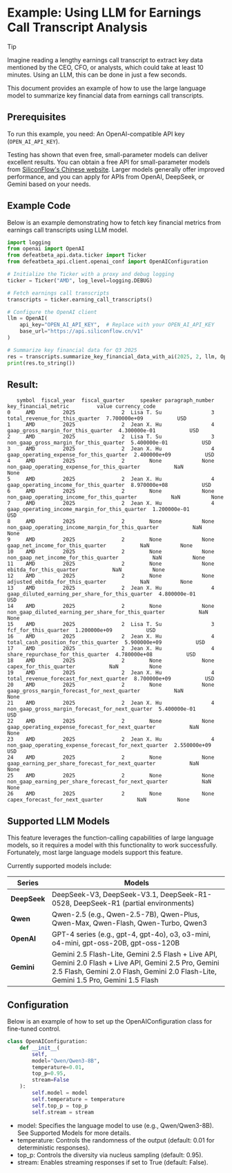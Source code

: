 # Example: Using LLM for Earnings Call Transcript Analysis
> [!TIP]
> Imagine reading a lengthy earnings call transcript to extract key data mentioned by the CEO, CFO, or analysts, which could take at least 10 minutes. Using an LLM, this can be done in just a few seconds.
> 
> This document provides an example of how to use the large language model to summarize key financial data from earnings call transcripts.

## Prerequisites
To run this example, you need: An OpenAI-compatible API key (`OPEN_AI_API_KEY`). 

Testing has shown that even free, small-parameter models can deliver excellent results. You can obtain a free API for small-parameter models from [SiliconFlow's Chinese website](https://www.siliconflow.cn/pricing). Larger models generally offer improved performance, and you can apply for APIs from OpenAI, DeepSeek, or Gemini based on your needs.

## Example Code
Below is an example demonstrating how to fetch key financial metrics from earnings call transcripts using LLM model.

```python
import logging
from openai import OpenAI
from defeatbeta_api.data.ticker import Ticker
from defeatbeta_api.client.openai_conf import OpenAIConfiguration

# Initialize the Ticker with a proxy and debug logging
ticker = Ticker("AMD", log_level=logging.DEBUG)

# Fetch earnings call transcripts
transcripts = ticker.earning_call_transcripts()

# Configure the OpenAI client
llm = OpenAI(
    api_key="OPEN_AI_API_KEY",  # Replace with your OPEN_AI_API_KEY
    base_url="https://api.siliconflow.cn/v1"
)

# Summarize key financial data for Q3 2025
res = transcripts.summarize_key_financial_data_with_ai(2025, 2, llm, OpenAIConfiguration())
print(res.to_string())
```

Result:
---

```text
   symbol  fiscal_year  fiscal_quarter     speaker paragraph_number                                  key_financial_metric         value currency_code
0     AMD         2025               2  Lisa T. Su                3                        total_revenue_for_this_quarter  7.700000e+09           USD
1     AMD         2025               2  Jean X. Hu                4                    gaap_gross_margin_for_this_quarter  4.300000e-01           USD
2     AMD         2025               2  Lisa T. Su                3                non_gaap_gross_margin_for_this_quarter  5.400000e-01           USD
3     AMD         2025               2  Jean X. Hu                4               gaap_operating_expense_for_this_quarter  2.400000e+09           USD
4     AMD         2025               2        None             None           non_gaap_operating_expense_for_this_quarter           NaN          None
5     AMD         2025               2  Jean X. Hu                4                gaap_operating_income_for_this_quarter  8.970000e+08           USD
6     AMD         2025               2        None             None            non_gaap_operating_income_for_this_quarter           NaN          None
7     AMD         2025               2  Jean X. Hu                4         gaap_operating_income_margin_for_this_quarter  1.200000e-01           USD
8     AMD         2025               2        None             None     non_gaap_operating_income_margin_for_this_quarter           NaN          None
9     AMD         2025               2        None             None                      gaap_net_income_for_this_quarter           NaN          None
10    AMD         2025               2        None             None                  non_gaap_net_income_for_this_quarter           NaN          None
11    AMD         2025               2        None             None                               ebitda_for_this_quarter           NaN          None
12    AMD         2025               2        None             None                      adjusted_ebitda_for_this_quarter           NaN          None
13    AMD         2025               2  Jean X. Hu                4       gaap_diluted_earning_per_share_for_this_quarter  4.800000e-01           USD
14    AMD         2025               2        None             None   non_gaap_diluted_earning_per_share_for_this_quarter           NaN          None
15    AMD         2025               2  Lisa T. Su                3                                  fcf_for_this_quarter  1.200000e+09           USD
16    AMD         2025               2  Jean X. Hu                4                  total_cash_position_for_this_quarter  5.900000e+09           USD
17    AMD         2025               2  Jean X. Hu                4                     share_repurchase_for_this_quarter  4.780000e+08           USD
18    AMD         2025               2        None             None                                capex_for_this_quarter           NaN          None
19    AMD         2025               2  Jean X. Hu                4               total_revenue_forecast_for_next_quarter  8.700000e+09           USD
20    AMD         2025               2        None             None           gaap_gross_margin_forecast_for_next_quarter           NaN          None
21    AMD         2025               2  Jean X. Hu                4       non_gaap_gross_margin_forecast_for_next_quarter  5.400000e-01           USD
22    AMD         2025               2        None             None      gaap_operating_expense_forecast_for_next_quarter           NaN          None
23    AMD         2025               2  Jean X. Hu                4  non_gaap_operating_expense_forecast_for_next_quarter  2.550000e+09           USD
24    AMD         2025               2        None             None      gaap_earning_per_share_forecast_for_next_quarter           NaN          None
25    AMD         2025               2        None             None  non_gaap_earning_per_share_forecast_for_next_quarter           NaN          None
26    AMD         2025               2        None             None                       capex_forecast_for_next_quarter           NaN          None
```

## Supported LLM Models
This feature leverages the function-calling capabilities of large language models, so it requires a model with this functionality to work successfully. Fortunately, most large language models support this feature.

Currently supported models include:

| Series       | Models                                                                                                                                                                                       |
|--------------|----------------------------------------------------------------------------------------------------------------------------------------------------------------------------------------------|
| **DeepSeek** | DeepSeek-V3, DeepSeek-V3.1, DeepSeek-R1-0528, DeepSeek-R1 (partial environments)                                                                                                             |
| **Qwen**     | Qwen-2.5 (e.g., Qwen-2.5-7B), Qwen-Plus, Qwen-Max, Qwen-Flash, Qwen-Turbo, Qwen3                                                                                                             |
| **OpenAI**   | GPT-4 series (e.g., gpt-4, gpt-4o), o3, o3-mini, o4-mini, gpt-oss-20B, gpt-oss-120B                                                                                                          |
| **Gemini**   | Gemini 2.5 Flash-Lite, Gemini 2.5 Flash + Live API, Gemini 2.0 Flash + Live API, Gemini 2.5 Pro, Gemini 2.5 Flash, Gemini 2.0 Flash, Gemini 2.0 Flash-Lite, Gemini 1.5 Pro, Gemini 1.5 Flash |

## Configuration
Below is an example of how to set up the OpenAIConfiguration class for fine-tuned control.
```python
class OpenAIConfiguration:
    def __init__(
        self,
        model="Qwen/Qwen3-8B",
        temperature=0.01,
        top_p=0.95,
        stream=False
    ):
        self.model = model
        self.temperature = temperature
        self.top_p = top_p
        self.stream = stream
```

- model: Specifies the language model to use (e.g., Qwen/Qwen3-8B). See Supported Models for more details.
- temperature: Controls the randomness of the output (default: 0.01 for deterministic responses).
- top_p: Controls the diversity via nucleus sampling (default: 0.95).
- stream: Enables streaming responses if set to True (default: False).